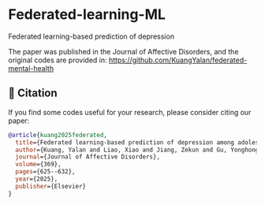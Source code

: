 # Federated-learning-ML
Federated learning-based prediction of depression


The paper was published in the Journal of Affective Disorders, and the original codes are provided in: https://github.com/KuangYalan/federated-mental-health

## 📖 Citation

If you find some codes useful for your research, please consider citing our paper:

```bibtex
@article{kuang2025federated,
  title={Federated learning-based prediction of depression among adolescents across multiple districts in China},
  author={Kuang, Yalan and Liao, Xiao and Jiang, Zekun and Gu, Yonghong and Liu, Bo and Tan, Chaowei and Zhang, Wei and Li, Kang},
  journal={Journal of Affective Disorders},
  volume={369},
  pages={625--632},
  year={2025},
  publisher={Elsevier}
}
